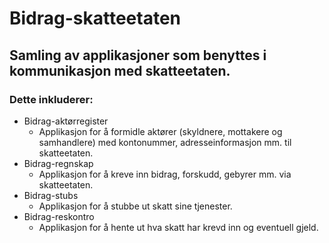 # Bidrag-skatteetaten

## Samling av applikasjoner som benyttes i kommunikasjon med skatteetaten. 

### Dette inkluderer:
* Bidrag-aktørregister
  * Applikasjon for å formidle aktører (skyldnere, mottakere og samhandlere) med kontonummer, adresseinformasjon mm. til skatteetaten.
* Bidrag-regnskap
  * Applikasjon for å kreve inn bidrag, forskudd, gebyrer mm. via skatteetaten.
* Bidrag-stubs
  * Applikasjon for å stubbe ut skatt sine tjenester.
* Bidrag-reskontro
  * Applikasjon for å hente ut hva skatt har krevd inn og eventuell gjeld.